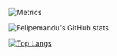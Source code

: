 
![Metrics](https://metrics.lecoq.io/felipemandu?template=classic&base.metadata=0&isocalendar=1&languages=1&habits=1&projects=1&music=1&isocalendar.duration=half-year&languages.limit=8&languages.sections=most-used&languages.colors=github&languages.threshold=0%25&languages.indepth=false&languages.categories=markup%2C%20programming&languages.recent.categories=markup%2C%20programming&languages.recent.load=300&languages.recent.days=14&habits.from=200&habits.days=14&habits.facts=true&habits.charts=true&habits.trim=true&projects.limit=4&projects.descriptions=false&music.limit=4&music.played.at=false&music.user=.user.login&config.timezone=America%2FSao_Paulo)

![Felipemandu's GitHub stats](https://github-readme-stats.vercel.app/api?username=felipemandu&count_private=true)

[![Top Langs](https://github-readme-stats.vercel.app/api/top-langs/?username=felipemandu&layout=compact&hide=javascript,html,css)](https://github.com/anuraghazra/github-readme-stats)
